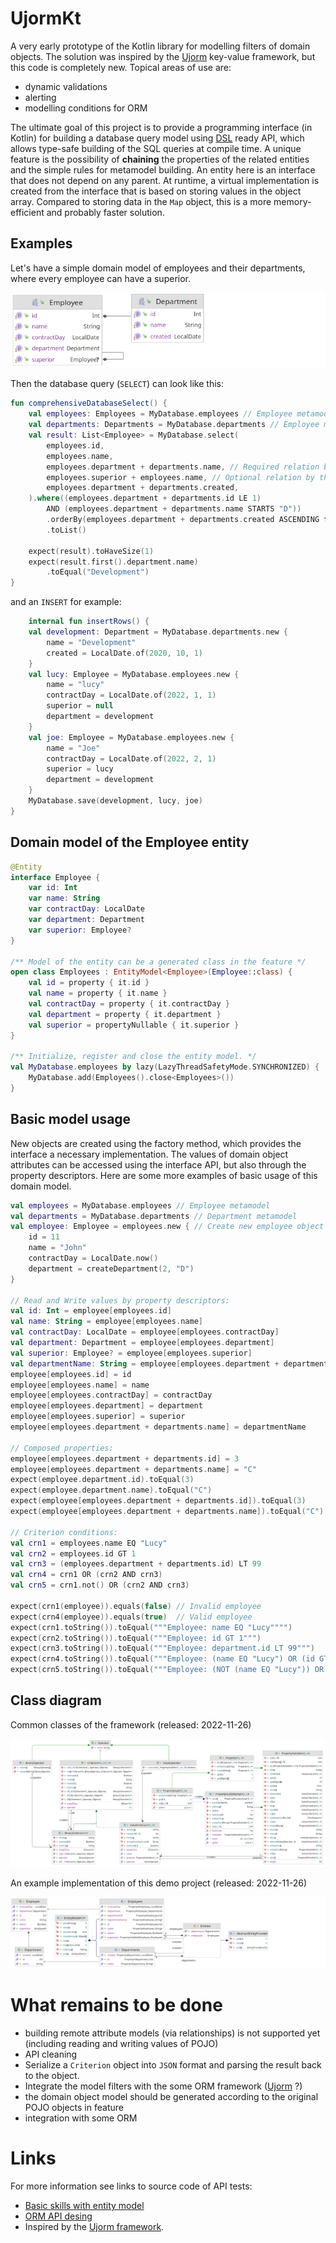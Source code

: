 # UjormKt

A very early prototype of the Kotlin library for modelling filters of domain objects.
The solution was inspired by the [Ujorm](https://pponec.github.io/ujorm/www/index.html) key-value framework, but this code is completely new.
Topical areas of use are:

- dynamic validations
- alerting
- modelling conditions for ORM

The ultimate goal of this project is to provide a programming interface (in Kotlin) 
for building a database query model using [DSL](https://en.wiktionary.org/wiki/DSL) ready API, which allows type-safe building of the SQL queries at compile time.
A unique feature is the possibility of **chaining** the properties of the related entities and the simple rules for metamodel building.
An entity here is an interface that does not depend on any parent.
At runtime, a virtual implementation is created from the interface that is based on storing values in the object array. 
Compared to storing data in the `Map` object, this is a more memory-efficient and probably faster solution.

## Examples

Let's have a simple domain model of employees and their departments, where every employee can have a superior.

![Class diagram](docs/DomainClassDiagram.png)

Then the database query (`SELECT`) can look like this:

```kotlin
fun comprehensiveDatabaseSelect() {
    val employees: Employees = MyDatabase.employees // Employee metamodel
    val departments: Departments = MyDatabase.departments // Employee metamodel
    val result: List<Employee> = MyDatabase.select(
        employees.id,
        employees.name,
        employees.department + departments.name, // Required relation by the inner join
        employees.superior + employees.name, // Optional relation by the left outer join
        employees.department + departments.created,
    ).where((employees.department + departments.id LE 1) 
        AND (employees.department + departments.name STARTS "D"))
        .orderBy(employees.department + departments.created ASCENDING false)
        .toList()

    expect(result).toHaveSize(1)
    expect(result.first().department.name)
        .toEqual("Development")
}
```

and an `INSERT` for example:

```kotlin
    internal fun insertRows() {
    val development: Department = MyDatabase.departments.new {
        name = "Development"
        created = LocalDate.of(2020, 10, 1)
    }
    val lucy: Employee = MyDatabase.employees.new {
        name = "lucy"
        contractDay = LocalDate.of(2022, 1, 1)
        superior = null
        department = development
    }
    val joe: Employee = MyDatabase.employees.new {
        name = "Joe"
        contractDay = LocalDate.of(2022, 2, 1)
        superior = lucy
        department = development
    }
    MyDatabase.save(development, lucy, joe)
}
```

## Domain model of the Employee entity

```kotlin
@Entity
interface Employee {
    var id: Int
    var name: String
    var contractDay: LocalDate
    var department: Department
    var superior: Employee?
}

/** Model of the entity can be a generated class in the feature */
open class Employees : EntityModel<Employee>(Employee::class) {
    val id = property { it.id }
    val name = property { it.name }
    val contractDay = property { it.contractDay }
    val department = property { it.department }
    val superior = propertyNullable { it.superior }
}

/** Initialize, register and close the entity model. */
val MyDatabase.employees by lazy(LazyThreadSafetyMode.SYNCHRONIZED) {
    MyDatabase.add(Employees().close<Employees>())
}
```

## Basic model usage

New objects are created using the factory method, which provides the interface a necessary implementation.
The values of domain object attributes can be accessed using the interface API, but also through the property descriptors.
Here are some more examples of basic usage of this domain model.

```kotlin
val employees = MyDatabase.employees // Employee metamodel
val departments = MyDatabase.departments // Department metamodel
val employee: Employee = employees.new { // Create new employee object
    id = 11
    name = "John"
    contractDay = LocalDate.now()
    department = createDepartment(2, "D")
}

// Read and Write values by property descriptors:
val id: Int = employee[employees.id]
val name: String = employee[employees.name]
val contractDay: LocalDate = employee[employees.contractDay]
val department: Department = employee[employees.department]
val superior: Employee? = employee[employees.superior]
val departmentName: String = employee[employees.department + departments.name]
employee[employees.id] = id
employee[employees.name] = name
employee[employees.contractDay] = contractDay
employee[employees.department] = department
employee[employees.superior] = superior
employee[employees.department + departments.name] = departmentName

// Composed properties:
employee[employees.department + departments.id] = 3
employee[employees.department + departments.name] = "C"
expect(employee.department.id).toEqual(3)
expect(employee.department.name).toEqual("C")
expect(employee[employees.department + departments.id]).toEqual(3)
expect(employee[employees.department + departments.name]).toEqual("C")

// Criterion conditions:
val crn1 = employees.name EQ "Lucy"
val crn2 = employees.id GT 1
val crn3 = (employees.department + departments.id) LT 99
val crn4 = crn1 OR (crn2 AND crn3)
val crn5 = crn1.not() OR (crn2 AND crn3)

expect(crn1(employee)).equals(false) // Invalid employee
expect(crn4(employee)).equals(true)  // Valid employee
expect(crn1.toString()).toEqual("""Employee: name EQ "Lucy"""")
expect(crn2.toString()).toEqual("""Employee: id GT 1""")
expect(crn3.toString()).toEqual("""Employee: department.id LT 99""")
expect(crn4.toString()).toEqual("""Employee: (name EQ "Lucy") OR (id GT 1) AND (department.id LT 99)""")
expect(crn5.toString()).toEqual("""Employee: (NOT (name EQ "Lucy")) OR (id GT 1) AND (department.id LT 99)""")
```

## Class diagram

Common classes of the framework (released: 2022-11-26)

![Class diagram](docs/Ujorm.png)

An example implementation of this demo project (released: 2022-11-26)

![Class diagram](docs/Demo.png)



# What remains to be done

- building remote attribute models (via relationships) is not supported yet (including reading and writing values of POJO)
- API cleaning
- Serialize a `Criterion` object into `JSON` format and parsing the result back to the object.
- Integrate the model filters with the some ORM framework ([Ujorm](https://ujorm.org/www/) ?)
- the domain object model should be generated according to the original POJO objects in feature
- integration with some ORM

# Links

For more information see links to source code of API tests:

* [Basic skills with entity model](https://github.com/pponec/ujormKt/blob/main/src/test/java/org/ujorm/kotlin/core/CoreTest.kt)
* [ORM API desing](https://github.com/pponec/ujormKt/blob/main/src/test/java/org/ujorm/kotlin/orm/OrmTest.kt) 
* Inspired by the [Ujorm framework](https://ujorm.org/www/).